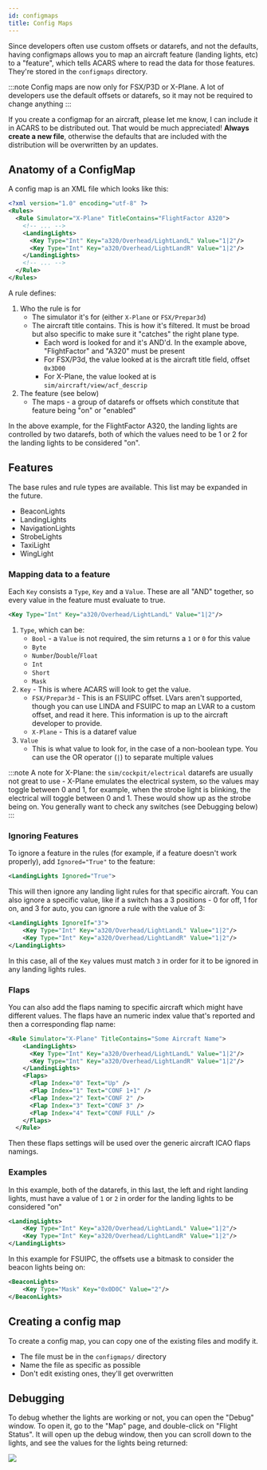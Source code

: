 ```yaml
---
id: configmaps
title: Config Maps
---
```


Since developers often use custom offsets or datarefs, and not the defaults, having configmaps allows you to map an aircraft feature (landing lights, etc) to a "feature", which tells ACARS where to read the data for those features. They're stored in the `configmaps` directory.

:::note
Config maps are now only for FSX/P3D or X-Plane. A lot of developers use the default offsets or datarefs, so it may not be required to change anything
:::

If you create a configmap for an aircraft, please let me know, I can include it in ACARS to be distributed out. That would be much appreciated! **Always create a new file**, otherwise the defaults that are included with the distribution will be overwritten by an updates.

## Anatomy of a ConfigMap

A config map is an XML file which looks like this:

```xml title="configmaps/FlightFactorA320.xml (truncated)"
<?xml version="1.0" encoding="utf-8" ?>
<Rules>
  <Rule Simulator="X-Plane" TitleContains="FlightFactor A320">
    <!-- ... -->
    <LandingLights>
      <Key Type="Int" Key="a320/Overhead/LightLandL" Value="1|2"/>
      <Key Type="Int" Key="a320/Overhead/LightLandR" Value="1|2"/>
    </LandingLights>
    <!-- ... -->
  </Rule>
</Rules>
```

A rule defines:

1. Who the rule is for
    - The simulator it's for (either `X-Plane` or `FSX/Prepar3d`)
    - The aircraft title contains. This is how it's filtered. It must be broad but also specific to make sure it "catches" the right plane type.
        - Each word is looked for and it's AND'd. In the example above, "FlightFactor" and "A320" must be present
        - For FSX/P3d, the value looked at is the aircraft title field, offset `0x3D00`
        - For X-Plane, the value looked at is `sim/aircraft/view/acf_descrip`
1. The feature (see below)
    - The maps - a group of datarefs or offsets which constitute that feature being "on" or "enabled"

In the above example, for the FlightFactor A320, the landing lights are controlled by two datarefs, both of which the values need to be 1 or 2 for the landing lights to be considered "on".

## Features

The base rules and rule types are available. This list may be expanded in the future.

- BeaconLights
- LandingLights
- NavigationLights
- StrobeLights
- TaxiLight
- WingLight

### Mapping data to a feature

Each `Key` consists a `Type`, `Key` and a `Value`. These are all "AND" together, so every value in the feature must evaluate to true.

```xml title=Example Rule
<Key Type="Int" Key="a320/Overhead/LightLandL" Value="1|2"/>
```

1. `Type`, which can be:
    - `Bool` - a `Value` is not required, the sim returns a `1` or `0` for this value
    - `Byte`
    - `Number`/`Double`/`Float`
    - `Int`
    - `Short`
    - `Mask`
2. `Key` - This is where ACARS will look to get the value. 
    - `FSX/Prepar3d` - This is an FSUIPC offset. LVars aren't supported, though you can use LINDA and FSUIPC to map an LVAR to a custom offset, and read it here. This information is up to the aircraft developer to provide.
    - `X-Plane` - This is a dataref value
3. `Value` 
    - This is what value to look for, in the case of a non-boolean type. You can use the OR operator (`|`) to separate multiple values


:::note
A note for X-Plane: the `sim/cockpit/electrical` datarefs are usually not great to use - X-Plane emulates the electrical system, so the values may toggle between 0 and 1, for example, when the strobe light is blinking, the electrical will toggle between 0 and 1. These would show up as the strobe being on. You generally want to check any switches (see Debugging below)
:::

### Ignoring Features

To ignore a feature in the rules (for example, if a feature doesn't work properly), add `Ignored="True"` to the feature:

```xml
<LandingLights Ignored="True">
```

This will then ignore any landing light rules for that specific aircraft. You can also ignore a specific value, like if a switch has a 3 positions - 0 for off, 1 for on, and 3 for auto, you can ignore a rule with the value of 3:

```xml
<LandingLights IgnoreIf="3">
    <Key Type="Int" Key="a320/Overhead/LightLandL" Value="1|2"/>
    <Key Type="Int" Key="a320/Overhead/LightLandR" Value="1|2"/>
</LandingLights>
```
In this case, all of the `Key` values must match `3` in order for it to be ignored in any landing lights rules.

### Flaps

You can also add the flaps naming to specific aircraft which might have different values. The flaps have an numeric index value that's reported and then a corresponding flap name:

```xml
<Rule Simulator="X-Plane" TitleContains="Some Aircraft Name">
    <LandingLights>
      <Key Type="Int" Key="a320/Overhead/LightLandL" Value="1|2"/>
      <Key Type="Int" Key="a320/Overhead/LightLandR" Value="1|2"/>
    </LandingLights>
    <Flaps>
      <Flap Index="0" Text="Up" />
      <Flap Index="1" Text="CONF 1+1" />
      <Flap Index="2" Text="CONF 2" />
      <Flap Index="3" Text="CONF 3" />
      <Flap Index="4" Text="CONF FULL" />
    </Flaps>
  </Rule>
```

Then these flaps settings will be used over the generic aircraft ICAO flaps namings.

### Examples

In this example, both of the datarefs, in this last, the left and right landing lights, must have a value of `1` or `2` in order for the landing lights to be considered "on"

```xml
<LandingLights>
    <Key Type="Int" Key="a320/Overhead/LightLandL" Value="1|2"/>
    <Key Type="Int" Key="a320/Overhead/LightLandR" Value="1|2"/>
</LandingLights>
```

In this example for FSUIPC, the offsets use a bitmask to consider the beacon lights being on:

```xml
<BeaconLights>
    <Key Type="Mask" Key="0x0D0C" Value="2"/>
</BeaconLights>
```

## Creating a config map

To create a config map, you can copy one of the existing files and modify it.

- The file must be in the `configmaps/` directory
- Name the file as specific as possible
- Don't edit existing ones, they'll get overwritten

## Debugging

To debug whether the lights are working or not, you can open the "Debug" window. To open it, go to the "Map" page, and double-click on "Flight Status". It will open up the debug window, then you can scroll down to the lights, and see the values for the lights being returned:

![](img/data-window.png)
